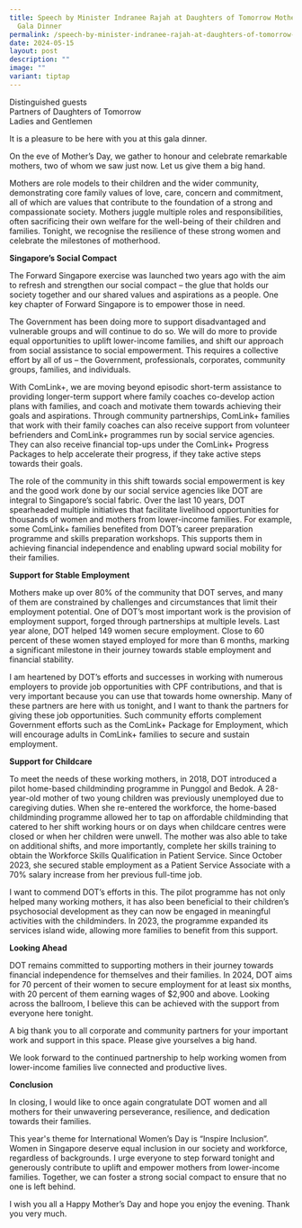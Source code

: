 ```yaml
---
title: Speech by Minister Indranee Rajah at Daughters of Tomorrow Mother's Day
  Gala Dinner
permalink: /speech-by-minister-indranee-rajah-at-daughters-of-tomorrow-mother-s-day-gala-dinner/
date: 2024-05-15
layout: post
description: ""
image: ""
variant: tiptap
---
```

<p>Distinguished guests
<br>Partners of Daughters of Tomorrow
<br>Ladies and Gentlemen</p>
<p>It is a pleasure to be here with you at this gala dinner.</p>
<p>On the eve of Mother’s Day, we gather to honour and celebrate remarkable
mothers, two of whom we saw just now. Let us give them a big hand.</p>
<p>Mothers are role models to their children and the wider community, demonstrating
core family values of love, care, concern and commitment, all of which
are values that contribute to the foundation of a strong and compassionate
society. Mothers juggle multiple roles and responsibilities, often sacrificing
their own welfare for the well-being of their children and families. Tonight,
we recognise the resilience of these strong women and celebrate the milestones
of motherhood.</p>
<p><strong>Singapore’s Social Compact</strong>
</p>
<p>The Forward Singapore exercise was launched two years ago with the aim
to refresh and strengthen our social compact – the glue that holds our
society together and our shared values and aspirations as a people. One
key chapter of Forward Singapore is to empower those in need.</p>
<p>The Government has been doing more to support disadvantaged and vulnerable
groups and will continue to do so. We will do more to provide equal opportunities
to uplift lower-income families, and shift our approach from social assistance
to social empowerment. This requires a collective effort by all of us –
the Government, professionals, corporates, community groups, families,
and individuals.</p>
<p>With ComLink+, we are moving beyond episodic short-term assistance to
providing longer-term support where family coaches co-develop action plans
with families, and coach and motivate them towards achieving their goals
and aspirations. Through community partnerships, ComLink+ families that
work with their family coaches can also receive support from volunteer
befrienders and ComLink+ programmes run by social service agencies. They
can also receive financial top-ups under the ComLink+ Progress Packages
to help accelerate their progress, if they take active steps towards their
goals.</p>
<p>The role of the community in this shift towards social empowerment is
key and the good work done by our social service agencies like DOT are
integral to Singapore’s social fabric. Over the last 10 years, DOT spearheaded
multiple initiatives that facilitate livelihood opportunities for thousands
of women and mothers from lower-income families. For example, some ComLink+
families benefited from DOT’s career preparation programme and skills preparation
workshops. This supports them in achieving financial independence and enabling
upward social mobility for their families.</p>
<p><strong>Support for Stable Employment</strong>
</p>
<p>Mothers make up over 80% of the community that DOT serves, and many of
them are constrained by challenges and circumstances that limit their employment
potential. One of DOT’s most important work is the provision of employment
support, forged through partnerships at multiple levels. Last year alone,
DOT helped 149 women secure employment. Close to 60 percent of these women
stayed employed for more than 6 months, marking a significant milestone
in their journey towards stable employment and financial stability.</p>
<p>I am heartened by DOT’s efforts and successes in working with numerous
employers to provide job opportunities with CPF contributions, and that
is very important because you can use that towards home ownership. Many
of these partners are here with us tonight, and I want to thank the partners
for giving these job opportunities. Such community efforts complement Government
efforts such as the ComLink+ Package for Employment, which will encourage
adults in ComLink+ families to secure and sustain employment. &nbsp;</p>
<p></p>
<p><strong>Support for Childcare</strong>
</p>
<p>To meet the needs of these working mothers, in 2018, DOT introduced a
pilot home-based childminding programme in Punggol and Bedok. A 28-year-old
mother of two young children was previously unemployed due to caregiving
duties. When she re-entered the workforce, the home-based childminding
programme allowed her to tap on affordable childminding that catered to
her shift working hours or on days when childcare centres were closed or
when her children were unwell. The mother was also able to take on additional
shifts, and more importantly, complete her skills training to obtain the
Workforce Skills Qualification in Patient Service. Since October 2023,
she secured stable employment as a Patient Service Associate with a 70%
salary increase from her previous full-time job.</p>
<p>I want to commend DOT’s efforts in this. The pilot programme has not only
helped many working mothers, it has also been beneficial to their children’s
psychosocial development as they can now be engaged in meaningful activities
with the childminders. In 2023, the programme expanded its services island
wide, allowing more families to benefit from this support.</p>
<p></p>
<p><strong>Looking Ahead</strong>
</p>
<p>DOT remains committed to supporting mothers in their journey towards financial
independence for themselves and their families. In 2024, DOT aims for 70
percent of their women to secure employment for at least six months, with
20 percent of them earning wages of $2,900 and above. Looking across the
ballroom, I believe this can be achieved with the support from everyone
here tonight.</p>
<p>A big thank you to all corporate and community partners for your important
work and support in this space. Please give yourselves a big hand.</p>
<p>We look forward to the continued partnership to help working women from
lower-income families live connected and productive lives.</p>
<p></p>
<p><strong>Conclusion</strong>
</p>
<p>In closing, I would like to once again congratulate DOT women and all
mothers for their unwavering perseverance, resilience, and dedication towards
their families.</p>
<p>This year's theme for International Women’s Day is “Inspire Inclusion”.
Women in Singapore deserve equal inclusion in our society and workforce,
regardless of backgrounds. I urge everyone to step forward tonight and
generously contribute to uplift and empower mothers from lower-income families.
Together, we can foster a strong social compact to ensure that no one is
left behind.</p>
<p>I wish you all a Happy Mother’s Day and hope you enjoy the evening. Thank
you very much.</p>
<p><em>&nbsp;</em>
</p>